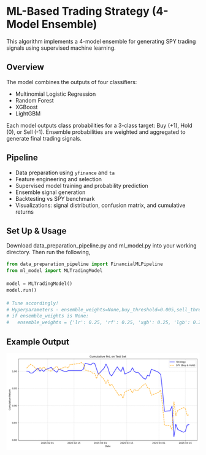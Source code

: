 # ML-Based Trading Strategy (4-Model Ensemble)

This algorithm implements a 4-model ensemble for generating SPY trading signals using supervised machine learning.

## Overview

The model combines the outputs of four classifiers:
- Multinomial Logistic Regression
- Random Forest
- XGBoost
- LightGBM

Each model outputs class probabilities for a 3-class target: Buy (+1), Hold (0), or Sell (-1). Ensemble probabilities are weighted and aggregated to generate final trading signals.

## Pipeline

- Data preparation using `yfinance` and `ta`
- Feature engineering and selection
- Supervised model training and probability prediction
- Ensemble signal generation
- Backtesting vs SPY benchmark
- Visualizations: signal distribution, confusion matrix, and cumulative returns

## Set Up & Usage

Download data_preparation_pipeline.py and ml_model.py into your working directory. Then run the following,

```python
from data_preparation_pipeline import FinancialMLPipeline
from ml_model import MLTradingModel

model = MLTradingModel()
model.run()

# Tune accordingly!
# Hyperparameters - ensemble_weights=None,buy_threshold=0.005,sell_threshold=0.001,test_start='2025-01-20',xgb_max_depth=3,xgb_learn_rate=0.04,light_max_depth=3,light_learn_rate=0.03
# if ensemble_weights is None:
#   ensemble_weights = {'lr': 0.25, 'rf': 0.25, 'xgb': 0.25, 'lgb': 0.25}
```

## Example Output

![PnL Plot](cumulative_pnl.png)
